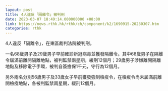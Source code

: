 ```yaml
---
layout: post
title: 4人違反「隔離令」被判刑
date: 2023-03-07 18:49:14.000000000 +08:00
link: https://news.rthk.hk/rthk/ch/component/k2/1690915-20230307.htm
categories: rthk
---
```


4人違反「隔離令」，在東區裁判法院被判刑。

一名68歲男子及29歲男子早前確診新冠病毒並獲發隔離令。其中68歲男子在隔離令屆滿前離開隔離地點，被判監禁兩星期，緩刑12個月；29歲男子涉嫌離開隔離地點及移除電子手環，被判自簽擔保1千元，守行為12個月。

另外兩名分別56歲男子及33歲女子早前獲發強制檢疫令，在檢疫令尚未屆滿前離開檢疫地點，各被判監禁兩星期，緩刑12個月。
